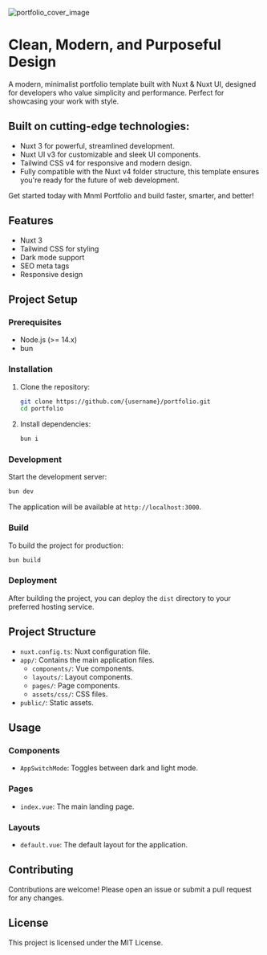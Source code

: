 ![portfolio_cover_image](https://res.cloudinary.com/dpvsklksg/image/upload/ecov4/gh-portfolio.png)

# Clean, Modern, and Purposeful Design

A modern, minimalist portfolio template built with Nuxt & Nuxt UI, designed for developers who value simplicity and performance. Perfect for showcasing your work with style.

## Built on cutting-edge technologies:

- Nuxt 3 for powerful, streamlined development.
- Nuxt UI v3 for customizable and sleek UI components.
- Tailwind CSS v4 for responsive and modern design.
- Fully compatible with the Nuxt v4 folder structure, this template ensures you're ready for the future of web development.

Get started today with Mnml Portfolio and build faster, smarter, and better!

## Features

- Nuxt 3
- Tailwind CSS for styling
- Dark mode support
- SEO meta tags
- Responsive design

## Project Setup

### Prerequisites

- Node.js (>= 14.x)
- bun

### Installation

1. Clone the repository:

   ```sh
   git clone https://github.com/{username}/portfolio.git
   cd portfolio
   ```

2. Install dependencies:

   ```sh
   bun i
   ```

### Development

Start the development server:

```sh
bun dev
```

The application will be available at `http://localhost:3000`.

### Build

To build the project for production:

```sh
bun build
```

### Deployment

After building the project, you can deploy the `dist` directory to your preferred hosting service.

## Project Structure

- `nuxt.config.ts`: Nuxt configuration file.
- `app/`: Contains the main application files.
  - `components/`: Vue components.
  - `layouts/`: Layout components.
  - `pages/`: Page components.
  - `assets/css/`: CSS files.
- `public/`: Static assets.

## Usage

### Components

- `AppSwitchMode`: Toggles between dark and light mode.

### Pages

- `index.vue`: The main landing page.

### Layouts

- `default.vue`: The default layout for the application.

## Contributing

Contributions are welcome! Please open an issue or submit a pull request for any changes.

## License

This project is licensed under the MIT License.
